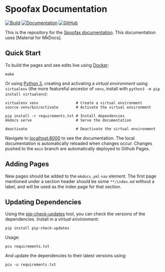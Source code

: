 # Spoofax Documentation

[![Build][badge-build-img]][badge-build-link]
[![Documentation][badge-docs-img]][badge-docs-link]
[![GitHub][badge-github-img]][badge-github-link]

This is the repository for the [Spoofax documentation](https://spoofax.dev/).
This documentation uses [Material for MkDocs].


## Quick Start
To build the pages and see edits live using [Docker](https://www.docker.com/):

```shell
make
```

Or using [Python 3](https://www.python.org/), creating and activating a _virtual environment_ using `virtualenv` (the more featureful ancestor of `venv`, install with `python3 -m pip install virtualenv`):

```shell
virtualenv venv                 # Create a virtual environment
source venv/bin/activate        # Activate the virtual environment

pip install -r requirements.txt # Install dependencies
mkdocs serve                    # Serve the documentation

deactivate                      # Deactivate the virtual environment
```

Navigate to [localhost:8000](http://localhost:8000/) to see the documentation.
The local documentation is automatically reloaded when changes occur.
Changes pushed to the `main` branch are automatically deployed to Github Pages.


## Adding Pages
New pages should be added to the `mkdocs.yml` `nav` element. The first page mentioned under a section header should be some `**/index.md` without a label, and will be used as the index page for that section.


## Updating Dependencies
Using the [pip-check-updates](https://pypi.org/project/pip-check-updates/) tool, you can check the versions of the dependencies. Install in a _virtual environment_:

```shell
pip install pip-check-updates
```

Usage:

```shell
pcu requirements.txt
```

And update the dependencies to their latest versions using:

```shell
pcu -u requirements.txt
```


[MkDocs Material]: https://squidfunk.github.io/mkdocs-material/
[badge-build-link]: https://github.com/metaborg/metaborg.github.io/actions
[badge-build-img]: https://github.com/metaborg/metaborg.github.io/actions/workflows/docs.yml/badge.svg
[badge-docs-link]: https://www.spoofax.dev/
[badge-docs-img]: https://img.shields.io/badge/docs-latest-brightgreen.svg
[badge-github-link]: https://github.com/metaborg/metaborg.github.io/blob/main/LICENSE
[badge-github-img]: https://img.shields.io/github/license/metaborg/metaborg.github.io